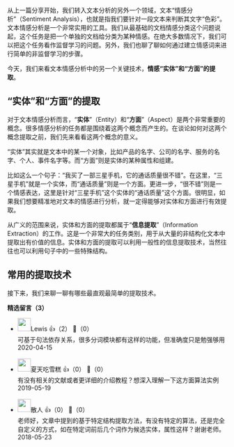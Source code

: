 从上一篇分享开始，我们转入文本分析的另外一个领域，文本“情感分析”（Sentiment Analysis），也就是指我们要针对一段文本来判断其文字“色彩”。文本情感分析是一个非常实用的工具。我们从最基础的文档情感分类这个问题说起，这个任务是把一个单独的文档给分类为某种情感。在绝大多数情况下，我们可以把这个任务看作监督学习的问题。另外，我们也聊了聊如何通过建立情感词来进行简单的非监督学习的步骤。

今天，我们来看文本情感分析中的另一个关键技术，**情感“实体”和“方面”的提取**。

## “实体”和“方面”的提取

对于文本情感分析而言，“**实体**”（Entity）和“**方面**”（Aspect）是两个非常重要的概念。很多情感分析的任务都是围绕着这两个概念而产生的。在谈论如何对这两个概念提取之前，我们先来看看这两个概念的意义。

“实体”其实就是文本中的某一个对象，比如产品的名字、公司的名字、服务的名字、个人、事件名字等。而“方面”则是实体的某种属性和组建。

比如这么一个句子：“我买了一部三星手机，它的通话质量很不错”。在这里，“三星手机”就是一个实体，而“通话质量”则是一个方面。更进一步，“很不错”则是一个情感表达，这里是针对“三星手机”这个实体的“通话质量”这个方面。很明显，如果我们想要精准地对文本的情感进行分析，就一定得能够对实体和方面进行有效提取。

从广义的范围来说，实体和方面的提取都属于“**信息提取**”（Information Extraction）的工作。这是一个非常大的任务类别，用于从大量的非结构化文本中提取出有价值的信息。实体和方面的提取可以利用一般性的信息提取技术，当然往往也可以利用句子中的一些特殊结构。

## 常用的提取技术

接下来，我们来聊一聊有哪些最直观最简单的提取技术。
<div><strong>精选留言（3）</strong></div><ul>
<li><img src="http://thirdwx.qlogo.cn/mmopen/vi_32/Q0j4TwGTfTKzTpVshZTHKSLg5L39nfzUqO4NfQqrKvT7icXZao9vsg3s7hOBZgZzuibv17Xzdmep5ZLuVSyMrR1A/132" width="30px"><span>Lewis</span> 👍（2） 💬（0）<div>可基于句法依存关系，很多分词模块都有这样的功能，但准确度只是勉强够用</div>2020-04-15</li><br/><li><img src="https://static001.geekbang.org/account/avatar/00/11/45/d7/8589b95d.jpg" width="30px"><span>夏天吃雪糕</span> 👍（0） 💬（0）<div>有没有相关的文献或者更详细的介绍教程？想深入理解一下这方面算法实例</div>2019-05-19</li><br/><li><img src="https://static001.geekbang.org/account/avatar/00/0f/48/e9/3b8eb63d.jpg" width="30px"><span>散人</span> 👍（0） 💬（0）<div>老师好，文章中提到的基于特定结构提取方法，有没有特定的算法，还是完全自定义的方式，如在特定词前后几个词作为候选实体，属性这样？谢谢老师。</div>2018-05-23</li><br/>
</ul>